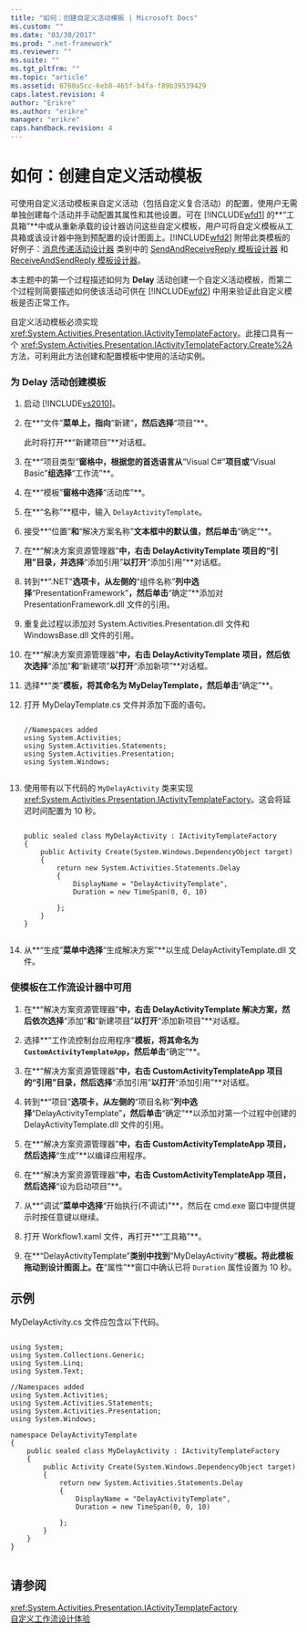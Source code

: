 ```yaml
---
title: "如何：创建自定义活动模板 | Microsoft Docs"
ms.custom: ""
ms.date: "03/30/2017"
ms.prod: ".net-framework"
ms.reviewer: ""
ms.suite: ""
ms.tgt_pltfrm: ""
ms.topic: "article"
ms.assetid: 6760a5cc-6eb8-465f-b4fa-f89b39539429
caps.latest.revision: 4
author: "Erikre"
ms.author: "erikre"
manager: "erikre"
caps.handback.revision: 4
---
```

# 如何：创建自定义活动模板
可使用自定义活动模板来自定义活动（包括自定义复合活动）的配置，使用户无需单独创建每个活动并手动配置其属性和其他设置。可在 [!INCLUDE[wfd1](../../../includes/wfd1-md.md)] 的**“工具箱”**中或从重新承载的设计器访问这些自定义模板，用户可将自定义模板从工具箱或该设计器中拖到预配置的设计图面上。[!INCLUDE[wfd2](../../../includes/wfd2-md.md)] 附带此类模板的好例子：[消息传递活动设计器](../Topic/Messaging%20Activity%20Designers.md) 类别中的 [SendAndReceiveReply 模板设计器](../Topic/SendAndReceiveReply%20Template%20Designer.md) 和  [ReceiveAndSendReply 模板设计器](../Topic/ReceiveAndSendReply%20Template%20Designer.md)。  
  
 本主题中的第一个过程描述如何为 **Delay** 活动创建一个自定义活动模板，而第二个过程则简要描述如何使该活动可供在 [!INCLUDE[wfd2](../../../includes/wfd2-md.md)] 中用来验证此自定义模板是否正常工作。  
  
 自定义活动模板必须实现 <xref:System.Activities.Presentation.IActivityTemplateFactory>。此接口具有一个 <xref:System.Activities.Presentation.IActivityTemplateFactory.Create%2A> 方法，可利用此方法创建和配置模板中使用的活动实例。  
  
### 为 Delay 活动创建模板  
  
1.  启动 [!INCLUDE[vs2010](../../../includes/vs2010-md.md)]。  
  
2.  在**“文件”**菜单上，指向**“新建”**，然后选择**“项目”**。  
  
     此时将打开**“新建项目”**对话框。  
  
3.  在**“项目类型”**窗格中，根据您的首选语言从**“Visual C\#”**项目或**“Visual Basic”**组选择**“工作流”**。  
  
4.  在**“模板”**窗格中选择**“活动库”**。  
  
5.  在**“名称”**框中，输入 `DelayActivityTemplate`。  
  
6.  接受**“位置”**和**“解决方案名称”**文本框中的默认值，然后单击**“确定”**。  
  
7.  在**“解决方案资源管理器”**中，右击 DelayActivityTemplate 项目的“引用”目录，并选择**“添加引用”**以打开**“添加引用”**对话框。  
  
8.  转到**“.NET”**选项卡，从左侧的**“组件名称”**列中选择**“PresentationFramework”**，然后单击**“确定”**添加对 PresentationFramework.dll 文件的引用。  
  
9. 重复此过程以添加对 System.Activities.Presentation.dll 文件和 WindowsBase.dll 文件的引用。  
  
10. 在**“解决方案资源管理器”**中，右击 DelayActivityTemplate 项目，然后依次选择**“添加”**和**“新建项”**以打开**“添加新项”**对话框。  
  
11. 选择**“类”**模板，将其命名为 MyDelayTemplate，然后单击**“确定”**。  
  
12. 打开 MyDelayTemplate.cs 文件并添加下面的语句。  
  
    ```  
  
    //Namespaces added  
    using System.Activities;  
    using System.Activities.Statements;  
    using System.Activities.Presentation;  
    using System.Windows;  
  
    ```  
  
13. 使用带有以下代码的 `MyDelayActivity` 类来实现 <xref:System.Activities.Presentation.IActivityTemplateFactory>。这会将延迟时间配置为 10 秒。  
  
    ```  
  
    public sealed class MyDelayActivity : IActivityTemplateFactory  
    {  
        public Activity Create(System.Windows.DependencyObject target)  
        {  
            return new System.Activities.Statements.Delay  
            {  
                DisplayName = "DelayActivityTemplate",  
                Duration = new TimeSpan(0, 0, 10)  
  
            };  
        }  
    }  
  
    ```  
  
14. 从**“生成”**菜单中选择**“生成解决方案”**以生成 DelayActivityTemplate.dll 文件。  
  
### 使模板在工作流设计器中可用  
  
1.  在**“解决方案资源管理器”**中，右击 DelayActivityTemplate 解决方案，然后依次选择**“添加”**和**“新建项目”**以打开**“添加新项目”**对话框。  
  
2.  选择**“工作流控制台应用程序”**模板，将其命名为 `CustomActivityTemplateApp`，然后单击**“确定”**。  
  
3.  在**“解决方案资源管理器”**中，右击 CustomActivityTemplateApp 项目的“引用”目录，然后选择**“添加引用”**以打开**“添加引用”**对话框。  
  
4.  转到**“项目”**选项卡，从左侧的**“项目名称”**列中选择**“DelayActivityTemplate”**，然后单击**“确定”**以添加对第一个过程中创建的 DelayActivityTemplate.dll 文件的引用。  
  
5.  在**“解决方案资源管理器”**中，右击 CustomActivityTemplateApp 项目，然后选择**“生成”**以编译应用程序。  
  
6.  在**“解决方案资源管理器”**中，右击 CustomActivityTemplateApp 项目，然后选择**“设为启动项目”**。  
  
7.  从**“调试”**菜单中选择**“开始执行\(不调试\)”**，然后在 cmd.exe 窗口中提供提示时按任意键以继续。  
  
8.  打开 Workflow1.xaml 文件，再打开**“工具箱”**。  
  
9. 在**“DelayActivityTemplate”**类别中找到**“MyDelayActivity”**模板。将此模板拖动到设计图面上。在**“属性”**窗口中确认已将 `Duration` 属性设置为 10 秒。  
  
## 示例  
 MyDelayActivity.cs 文件应包含以下代码。  
  
```  
  
using System;  
using System.Collections.Generic;  
using System.Linq;  
using System.Text;  
  
//Namespaces added  
using System.Activities;  
using System.Activities.Statements;  
using System.Activities.Presentation;  
using System.Windows;  
  
namespace DelayActivityTemplate  
{  
    public sealed class MyDelayActivity : IActivityTemplateFactory  
    {  
        public Activity Create(System.Windows.DependencyObject target)  
        {  
            return new System.Activities.Statements.Delay  
            {  
                DisplayName = "DelayActivityTemplate",  
                Duration = new TimeSpan(0, 0, 10)  
  
            };  
        }  
    }  
}  
  
```  
  
## 请参阅  
 <xref:System.Activities.Presentation.IActivityTemplateFactory>   
 [自定义工作流设计体验](../../../docs/framework/windows-workflow-foundation//customizing-the-workflow-design-experience.md)